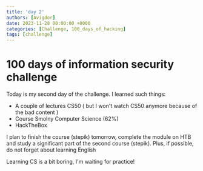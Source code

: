 ```yaml
---
title: 'day 2'
authors: [Avigdor]
date: 2023-11-28 00:00:00 +0000
categories: [Challenge, 100_days_of_hacking]
tags: [challenge]
---
```



# 100 days of information security challenge


Today is my second day of the challenge.
I learned such things:
- A couple of lectures CS50 ( but I won't watch CS50 anymore because of the bad content )
- Course Smolny Computer Science (62%)
- HackTheBox


I plan to finish the course (stepik) tomorrow, complete the module on HTB and study a significant part of the second course (stepik). Plus, if possible, do not forget about learning English

Learning CS is a bit boring, I'm waiting for practice!
